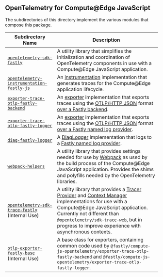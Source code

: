 ## OpenTelemetry for Compute@Edge JavaScript

The subdirectories of this directory implement the various modules that compose this package.

| **Subdirectory Name**                                                                  | Description                                                                                                                                                                                                                                                                                                                                                                                                                                              |
|----------------------------------------------------------------------------------------|----------------------------------------------------------------------------------------------------------------------------------------------------------------------------------------------------------------------------------------------------------------------------------------------------------------------------------------------------------------------------------------------------------------------------------------------------------|
| [`opentelemetry-sdk-fastly`](./opentelemetry-sdk-fastly)                               | A utility library that simplifies the initialization and coordination of OpenTelemetry components in use with a Compute@Edge JavaScript application.                                                                                                                                                                                                                                                                                                     |
| [`opentelemetry-instrumentation-fastly-js`](./opentelemetry-instrumentation-fastly-js) | An [instrumentation](https://github.com/open-telemetry/opentelemetry-specification/blob/main/specification/glossary.md#instrumentation-library) implementation that generates traces for the Compute@Edge application lifecycle.                                                                                                                                                                                                                         |
| [`exporter-trace-otlp-fastly-backend`](./exporter-trace-otlp-fastly-backend)           | An [exporter](https://github.com/open-telemetry/opentelemetry-js/blob/main/doc/exporter-guide.md) implementation that exports traces using the [OTLP/HTTP JSON](https://github.com/open-telemetry/opentelemetry-specification/blob/main/specification/protocol/otlp.md#otlphttp) format [over a Fastly backend](https://developer.fastly.com/learning/compute/javascript/#communicating-with-backend-servers-and-the-fastly-cache).                      |
| [`exporter-trace-otlp-fastly-logger`](./exporter-trace-otlp-fastly-logger)             | An [exporter](https://github.com/open-telemetry/opentelemetry-js/blob/main/doc/exporter-guide.md) implementation that exports traces using the [OTLP/HTTP JSON](https://github.com/open-telemetry/opentelemetry-specification/blob/main/specification/protocol/otlp.md#otlphttp) format [over a Fastly named log provider](https://developer.fastly.com/learning/integrations/logging).                                                                  |
| [`diag-fastly-logger`](./diag-fastly-logger)                                           | A [DiagLogger](https://open-telemetry.github.io/opentelemetry-js-api/interfaces/diaglogger.html) implementation that logs to a [Fastly named log provider](https://developer.fastly.com/learning/integrations/logging).                                                                                                                                                                                                                                  |
| [`webpack-helpers`](./webpack-helpers)                                                 | A utility library that provides settings needed for use by [Webpack](https://webpack.js.org) as used by the build process of the Compute@Edge JavaScript application. Provides the shims and polyfills needed by the OpenTelemetry libraries.                                                                                                                                                                                                            |
| [`opentelemetry-sdk-trace-fastly`](./opentelemetry-sdk-trace-fastly) (Internal Use)    | A utility library that provides a [Tracer Provider](https://open-telemetry.github.io/opentelemetry-js-api/interfaces/tracerprovider.html) and [Context Manager](https://open-telemetry.github.io/opentelemetry-js-api/interfaces/contextmanager.html) implementations for use with a Compute@Edge JavaScript application. Currently not different than `@opentelemetry/sdk-trace-web`, but in progress to improve experience with asynchronous contexts. |
| [`otlp-exporter-fastly-base`](./otlp-exporter-fastly-base) (Internal Use)              | A base class for exporters, containing common code used by `@fastly/compute-js-opentelemetry/exporter-trace-otlp-fastly-backend` and `@fastly/compute-js-opentelemetry/exporter-trace-otlp-fastly-logger`.                                                                                                                                                                                                                                               |
